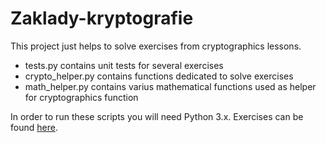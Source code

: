 Zaklady-kryptografie
====================

This project just helps to solve exercises from cryptographics lessons.

* tests.py contains unit tests for several exercises
* crypto_helper.py contains functions dedicated to solve exercises
* math_helper.py contains varius mathematical functions used as helper for cryptographics function

In order to run these scripts you will need Python 3.x. Exercises can be found [here][1].

[1]:http://147.175.106.2/kaivt/Predmety/ZK?action=AttachFile&do=get&target=Priklady1.pdf
